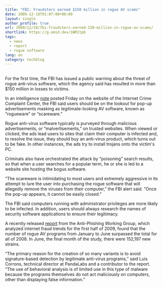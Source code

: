 ```yaml
---
title: "FBI: Fraudsters earned $150 million in rogue AV scams"
date: 2009-12-18T01:07:00+00:00
layout: single
author_profile: true
url: 2009/12/18/fbi-fraudsters-earned-150-million-in-rogue-av-scams/
shortlink: https://g.omid.dev/1WRItpb
tags:
  - news
  - report
  - rogue software
lang: en
category: techblog
---
```

<span></span>  
For the first time, the FBI has issued a public warning about the threat of rogue anti-virus software, which the agency said has resulted in more than $150 million in losses to victims.

In an intelligence [note](http://www.ic3.gov/media/2009/091211.aspx) posted Friday on the website of the Internet Crime Complaint Center, the FBI said users should be on the lookout for pop-up advertisements masking as legitimate-looking AV software, known as “rogueware” or “scareware.”

Rogue anti-virus software typically is purveyed through malicious advertisements, or “malvertisements,” on trusted websites. When viewed or clicked, the ads lead users to sites that claim their computer is infected and, to resolve the issue, they should buy an anti-virus product, which turns out to be fake. In other instances, the ads try to install trojans onto the victim's PC.

Criminals also have orchestrated the attack by “poisoning” search results, so that when a user searches for a popular term, he or she is led to a website site hosting the bogus software.

“The scareware is intimidating to most users and extremely aggressive in its attempt to lure the user into purchasing the rogue software that will allegedly remove the viruses from their computer,” the FBI alert said. “Once the pop-up appears, it cannot be easily closed.”

The FBI said computers running with administrator privileges are more likely to be infected. In addition, users should always research the names of security software applications to ensure their legitimacy.

A recently released [report](http://docs.google.com/viewer?url=http://www.antiphishing.org/reports/apwg_report_h1_2009.pdf) from the Anti-Phishing Working Group, which analyzed internet fraud trends for the first half of 2009, found that the number of rogue AV programs from January to June surpassed the total for all of 2008. In June, the final month of the study, there were 152,197 new strains.

“The primary reason for the creation of so many variants is to avoid signature-based detection by legitimate anti-virus programs,” said Luis Corrons, technical director at PandaLabs and a contributor to the report. “The use of behavioral analysis is of limited use in this type of malware because the programs themselves do not act maliciously on computers, other than displaying false information.”